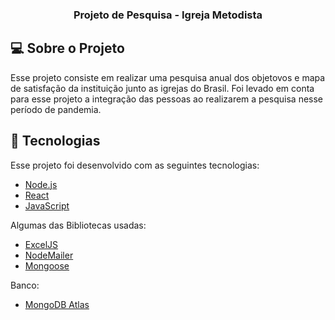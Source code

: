 <h3 align="center">
  Projeto de Pesquisa - Igreja Metodista
</h3>

## 💻 Sobre o Projeto
Esse projeto consiste em realizar uma pesquisa anual dos objetovos e mapa de satisfação da instituição junto as igrejas do Brasil. Foi levado em conta para esse projeto a integração das pessoas ao realizarem a pesquisa nesse período de pandemia.


## 🚀 Tecnologias

Esse projeto foi desenvolvido com as seguintes tecnologias:

- [Node.js](https://nodejs.org/en/)
- [React](https://reactjs.org)
- [JavaScript](https://www.javascript.com/)

Algumas das Bibliotecas usadas:
- [ExcelJS](https://www.npmjs.com/package/exceljs)
- [NodeMailer](https://nodemailer.com/about/)
- [Mongoose](https://www.npmjs.com/package/mongoose)

Banco:
- [MongoDB Atlas](https://www.mongodb.com/cloud/atlas)
